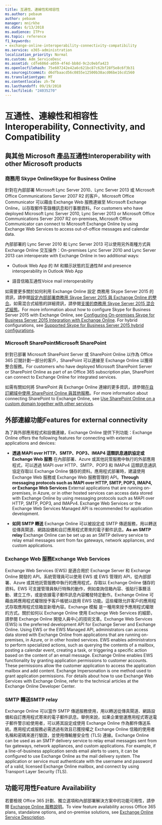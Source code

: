 ```yaml
---
title: 互通性、連線性和相容性
ms.author: pebaum
author: pebaum
manager: mnirkhe
ms.date: 6/13/2018
ms.audience: ITPro
ms.topic: reference
f1_keywords:
- exchange-online-interoperability-connectivity-compatibility
ms.service: o365-administration
localization_priority: Normal
ms.custom: Adm_ServiceDesc
ms.assetid: cdfe686d-a059-4f4d-bb8d-9c2c0ebfa423
ms.openlocfilehash: 75e607242e42a6c621bc87c62bf28f5e8c6f3b31
ms.sourcegitcommit: d6dfbaacd56c0855e12500b38acd06be16cd1560
ms.translationtype: MT
ms.contentlocale: zh-TW
ms.lasthandoff: 09/19/2018
ms.locfileid: "24035270"
---
```

# <a name="interoperability-connectivity-and-compatibility"></a><span data-ttu-id="85919-102">互通性、連線性和相容性</span><span class="sxs-lookup"><span data-stu-id="85919-102">Interoperability, Connectivity, and Compatibility</span></span>

## <a name="interoperability-with-other-microsoft-products"></a><span data-ttu-id="85919-103">與其他 Microsoft 產品互通性</span><span class="sxs-lookup"><span data-stu-id="85919-103">Interoperability with other Microsoft products</span></span>

### <a name="skype-for-business-online"></a><span data-ttu-id="85919-104">商務用 Skype Online</span><span class="sxs-lookup"><span data-stu-id="85919-104">Skype for Business Online</span></span>

<span data-ttu-id="85919-105">針對在內部部署 Microsoft Lync Server 2010、Lync Server 2013 或 Microsoft Office Communications Server 2007 R2 的客戶，Microsoft Office Communicator 可以藉由 Exchange Web 服務連線至 Microsoft Exchange Online，以存取郵件答錄機訊息和行事曆資料。</span><span class="sxs-lookup"><span data-stu-id="85919-105">For customers who have deployed Microsoft Lync Server 2010, Lync Server 2013 or Microsoft Office Communications Server 2007 R2 on-premises, Microsoft Office Communicator can connect to Microsoft Exchange Online by using Exchange Web Services to access out-of-office messages and calendar data.</span></span>
  
<span data-ttu-id="85919-106">內部部署的 Lync Server 2010 和 Lync Server 2013 可以使用另外兩種方式與 Exchange Online 交互操作：</span><span class="sxs-lookup"><span data-stu-id="85919-106">On-premises Lync Server 2010 and Lync Server 2013 can interoperate with Exchange Online in two additional ways:</span></span>
  
- <span data-ttu-id="85919-107">Outlook Web App 的 IM 和顯示狀態的互通性</span><span class="sxs-lookup"><span data-stu-id="85919-107">IM and presence interoperability in Outlook Web App</span></span>
    
- <span data-ttu-id="85919-108">語音信箱互通性</span><span class="sxs-lookup"><span data-stu-id="85919-108">Voice mail interoperability</span></span>
    
<span data-ttu-id="85919-p101">如需要更多關於如何利用 Exchange Online 設定 商務用 Skype Server 2015 的資訊，請參閱[設定內部部署商務用 Skype Server 2015 與 Exchange Online 的整合](https://go.microsoft.com/fwlink/p/?LinkId=271804)。如需混合式組態的詳細資訊，請參閱[支援的商務用 Skype Server 2015 混合式組態](https://go.microsoft.com/fwlink/?LinkID=513084)。</span><span class="sxs-lookup"><span data-stu-id="85919-p101">For more information about how to configure Skype for Business Server 2015 with Exchange Online, see [Configuring On-premises Skype for Business Server 2015 Integration with Exchange Online](https://go.microsoft.com/fwlink/p/?LinkId=271804). For hybrid configurations, see [Supported Skype for Business Server 2015 hybrid configurations](https://go.microsoft.com/fwlink/?LinkID=513084).</span></span>
  
### <a name="microsoft-sharepoint"></a><span data-ttu-id="85919-111">Microsoft SharePoint</span><span class="sxs-lookup"><span data-stu-id="85919-111">Microsoft SharePoint</span></span>

<span data-ttu-id="85919-112">針對已部署 Microsoft SharePoint Server 或 SharePoint Online 以作為 Office 365 訂閱計劃一部分的客戶，SharePoint 可以連線至 Exchange Online 以獲得整合服務。</span><span class="sxs-lookup"><span data-stu-id="85919-112">For customers who have deployed Microsoft SharePoint Server or SharePoint Online as part of an Office 365 subscription plan, SharePoint can connect to Exchange Online for integrated services.</span></span>
  
<span data-ttu-id="85919-113">如需有關如何將 SharePoint 與 Exchange Online 連線的更多資訊，請參閱[在自訂網域中使用 SharePoint Online 與其他服務](https://go.microsoft.com/fwlink/?LinkId=271805)。</span><span class="sxs-lookup"><span data-stu-id="85919-113">For more information about connecting SharePoint to Exchange Online, see [Use SharePoint Online on a custom domain together with other services](https://go.microsoft.com/fwlink/?LinkId=271805).</span></span>
  
## <a name="features-for-external-connectivity"></a><span data-ttu-id="85919-114">外部連線功能</span><span class="sxs-lookup"><span data-stu-id="85919-114">Features for external connectivity</span></span>

<span data-ttu-id="85919-115">為了與外部應用程式和設備連線，Exchange Online 提供下列功能：</span><span class="sxs-lookup"><span data-stu-id="85919-115">Exchange Online offers the following features for connecting with external applications and devices:</span></span>
  
- <span data-ttu-id="85919-p102">**透過 MAPI over HTTP、SMTP、POP3、IMAP4 這類訊息通訊協定或 Exchange Web 服務** 在內部部署、Azure 或其他託管服務中執行的外部應用程式，可以透過 MAPI over HTTP、SMTP、POP3 和 IMAPv4 這類訊息通訊協定存取以 Exchange Online 儲存的資料。應用程式部署時，建議使用 Exchange Web 服務或 Exchange Web 服務管理的 API。</span><span class="sxs-lookup"><span data-stu-id="85919-p102">**Through messaging protocols such as MAPI over HTTP, SMTP, POP3, IMAP4, or Exchange Web Services** External applications that are running on-premises, in Azure, or in other hosted services can access data stored with Exchange Online by using messaging protocols such as MAPI over HTTP, SMTP, POP3, and IMAPv4. Exchange Web Services or the Exchange Web Services Managed API is recommended for application development.</span></span> 
    
- <span data-ttu-id="85919-118">**如同 SMTP 轉送** Exchange Online 可以被設定成 SMTP 傳遞服務，用以轉送從傳真閘道、網路設備和自訂應用程式寄來的電子郵件訊息。</span><span class="sxs-lookup"><span data-stu-id="85919-118">**As an SMTP relay** Exchange Online can be set up as an SMTP delivery service to relay email messages sent from fax gateways, network appliances, and custom applications.</span></span> 
    
### <a name="exchange-web-services"></a><span data-ttu-id="85919-119">Exchange Web 服務</span><span class="sxs-lookup"><span data-stu-id="85919-119">Exchange Web Services</span></span>

<span data-ttu-id="85919-p103">Exchange Web Services (EWS) 是適合用於 Exchange Server 和 Exchange Online 開發的 API。系統管理員可以使用 EWS 或 EWS 管理的 API，從內部部署、Azure 或其他託管服務中執行的應用程式，存取以 Exchange Online 儲存的資料。EWS 可支援管理員執行特殊的動作，例如查詢信箱內容、張貼行事曆活動、建立工作，或是依據電子郵件訊息內容觸發特定動作。Exchange Online 可藉由將應用程式權限授予客戶帳號以啟用 EWS 功能。這些權限允許客戶的應用程式存取應用程式信箱並新增內容。Exchange 模擬 是一種用來授予應用程式權限的方式。關於如何以 Exchange Online 使用 Exchange Web Services 的細節，請參閱 Exchange Online 開發人員中心的技術文章。</span><span class="sxs-lookup"><span data-stu-id="85919-p103">Exchange Web Services (EWS) is the preferred development API for Exchange Server and Exchange Online. Using EWS or the EWS Managed API, administrators can access data stored with Exchange Online from applications that are running on-premises, in Azure, or in other hosted services. EWS enables administrators to perform specialized actions, such as querying the contents of a mailbox, posting a calendar event, creating a task, or triggering a specific action based on the content of an email message. Exchange Online enables EWS functionality by granting application permissions to customer accounts. These permissions allow the customer application to access the application mailbox and add content. Exchange Impersonation is one method used to grant application permissions. For details about how to use Exchange Web Services with Exchange Online, refer to the technical articles at the Exchange Online Developer Center.</span></span>
  
### <a name="smtp-relay"></a><span data-ttu-id="85919-127">SMTP 轉送</span><span class="sxs-lookup"><span data-stu-id="85919-127">SMTP relay</span></span>

<span data-ttu-id="85919-p104">Exchange Online 可以當作 SMTP 傳遞服務使用，用以轉送從傳真閘道、網路設備和自訂應用程式寄來的電子郵件訊息。舉例來說，如果企業營運應用程式寄送電子郵件警示給使用者，可以將其設定成使用 Exchange Online 作為郵件傳送系統。應用程式或服務必需透過有效且已獲授權之 Exchange Online 信箱的使用者名稱和密碼來進行驗證，並使用傳輸層安全性 (TLS) 連線。</span><span class="sxs-lookup"><span data-stu-id="85919-p104">Exchange Online can be used as an SMTP delivery service to relay email messages sent from fax gateways, network appliances, and custom applications. For example, if a line-of-business application sends email alerts to users, it can be configured to use Exchange Online as the mail delivery system. The application or service must authenticate with the username and password of a valid, licensed Exchange Online mailbox, and connect by using Transport Layer Security (TLS).</span></span>
  
## <a name="feature-availability"></a><span data-ttu-id="85919-131">功能可用性</span><span class="sxs-lookup"><span data-stu-id="85919-131">Feature Availability</span></span>

<span data-ttu-id="85919-132">若要檢視 Office 365 計劃、獨立選項和內部部署解決方案中的功能可用性，請參閱 [Exchange Online 服務說明](exchange-online-service-description.md)。</span><span class="sxs-lookup"><span data-stu-id="85919-132">To view feature availability across Office 365 plans, standalone options, and on-premise solutions, see [Exchange Online Service Description](exchange-online-service-description.md).</span></span>
  

